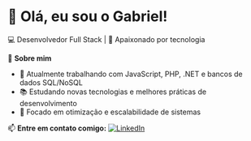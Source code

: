 # 👋 Olá, eu sou o Gabriel!

💻 Desenvolvedor Full Stack | 🚀 Apaixonado por tecnologia

📌 **Sobre mim**
- 🔭 Atualmente trabalhando com JavaScript, PHP, .NET e bancos de dados SQL/NoSQL
- 📚 Estudando novas tecnologias e melhores práticas de desenvolvimento
- 🎯 Focado em otimização e escalabilidade de sistemas



📫 **Entre em contato comigo:**
[![LinkedIn](https://img.shields.io/badge/LinkedIn-0077B5?style=for-the-badge&logo=linkedin&logoColor=white)](https://linkedin.com/in/gabriel-defende)

